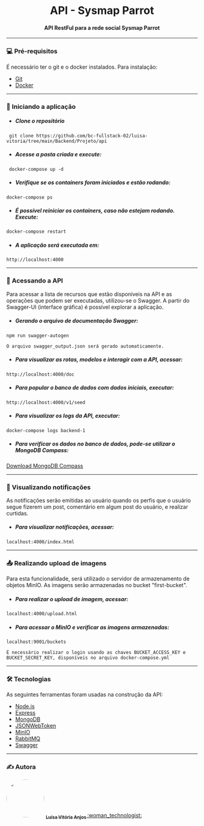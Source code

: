 <h1 align="center"> API - Sysmap Parrot </h1>
<h4 align="center"> API RestFul para a rede social Sysmap Parrot </h1>


------------


### 💻 Pré-requisitos
É necessário ter o git e o docker instalados. Para instalação:
- [Git](http://https://git-scm.com/downloads "Git")
- [Docker](http://https://www.docker.com/get-started/ "Docker Instalação")

------------

### 🚀 Iniciando a aplicação
- ##### Clone o repositório
` git clone https://github.com/bc-fullstack-02/luisa-vitoria/tree/main/Backend/Projeto/api`

- ##### Acesse a pasta criada e execute:
` docker-compose up -d`

- ##### Verifique se os containers foram iniciados e estão rodando:
`docker-compose ps`

- ##### É possível reiniciar os containers, caso não estejam rodando. Execute:
`docker-compose restart`

- ##### A aplicação será executada em:
`http://localhost:4000`


------------

 ### 🎲 Acessando a API
Para acessar a lista de recursos que estão disponíveis na API  e as operações que podem ser executadas, utilizou-se o Swagger.  A partir do Swagger-UI (interface gráfica) é possível explorar a aplicação. 

- ##### Gerando o arquivo de documentação Swagger: 
`npm run swagger-autogen`

	O arquivo swagger_output.json será gerado automaticamente.
- ##### Para visualizar as rotas, modelos e interagir com a API, acessar: 
`http://localhost:4000/doc`

- ##### Para popular o banco de dados com dados iniciais, executar: 
`http://localhost:4000/v1/seed`

- ##### Para visualizar os logs da API, executar: 
`docker-compose logs backend-1`

- ##### Para verificar os dados no banco de dados, pode-se utilizar o MongoDB Compass: 
[Download MongoDB Compass](http://https://www.mongodb.com/try/download/compass "Download MongoDB Compass")

------------

### :loudspeaker: Visualizando notificações
As notificações serão emitidas ao usuário quando os perfis que o usuário segue fizerem um post, comentário em algum post do usuário, e realizar curtidas.

- ##### Para visualizar notificações, acessar: 
`localhost:4000/index.html`

------------

### :outbox_tray:  Realizando upload de imagens
Para esta funcionalidade, será utilizado o servidor de armazenamento de objetos MinIO. As imagens serão armazenadas no bucket "first-bucket".

- ##### Para realizar o upload de imagem, acessar: 
`localhost:4000/upload.html`

- ##### Para acessar o MinIO e verificar as imagens armazenadas: 
`localhost:9001/buckets`

	É necessário realizar o login usando as chaves BUCKET_ACCESS_KEY e BUCKET_SECRET_KEY, disponíveis no arquivo docker-compose.yml
  
 ------------
 
 ### 🛠 Tecnologias

As seguintes ferramentas foram usadas na construção da API:

- [Node.js](https://nodejs.org/en/)
- [Express](https://expressjs.com/en/)
- [MongoDB](https://www.mongodb.com/)
- [JSONWebToken](https://jwt.io/)
- [MinIO](https://min.io/)
- [RabbitMQ](https://rabbitmq.com/)
- [Swagger](https://swagger.io/)

  
 ------------
 

### :writing_hand: Autora

<img style="border-radius: 50%;" src="https://avatars.githubusercontent.com/u/70411877?v=4" width="100px;" alt=""/> 
<a  href="https://github.com/luisavitoria"><sub><b>Luísa Vitória Anjos </b></sub></a> <a href="https://github.com/luisavitoria">:woman_technologist:</a>
